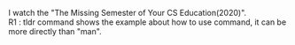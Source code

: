 I watch the "The Missing Semester of Your CS Education(2020)".  
R1 : tldr command shows the example about how to use command, it can be more directly than "man".  
